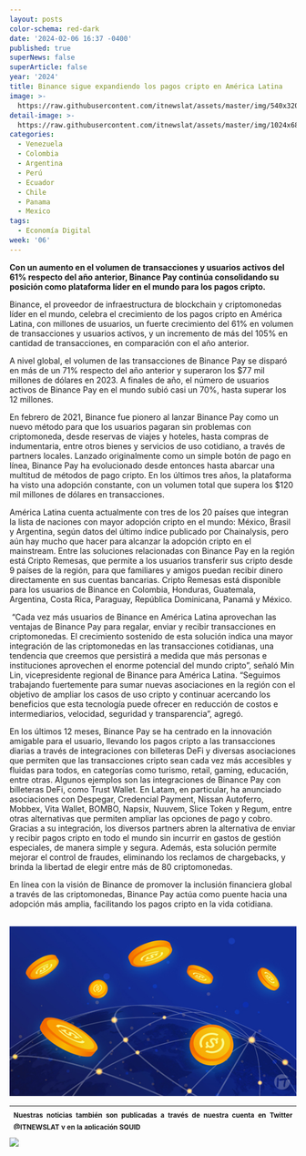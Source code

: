 ```yaml
---
layout: posts
color-schema: red-dark
date: '2024-02-06 16:37 -0400'
published: true
superNews: false
superArticle: false
year: '2024'
title: Binance sigue expandiendo los pagos cripto en América Latina
image: >-
  https://raw.githubusercontent.com/itnewslat/assets/master/img/540x320/Criptocoins-p.jpg
detail-image: >-
  https://raw.githubusercontent.com/itnewslat/assets/master/img/1024x680/Criptocoins-g.jpg
categories:
  - Venezuela
  - Colombia
  - Argentina
  - Perú
  - Ecuador
  - Chile
  - Panama
  - Mexico
tags:
  - Economía Digital
week: '06'
---
```

**Con un aumento en el volumen de transacciones y usuarios activos del 61% respecto del año anterior, Binance Pay continúa consolidando su posición como plataforma líder en el mundo para los pagos cripto.**

Binance, el proveedor de infraestructura de blockchain y criptomonedas líder en el mundo, celebra el crecimiento de los pagos cripto en América Latina, con millones de usuarios, un fuerte crecimiento del 61% en volumen de transacciones y usuarios activos, y un incremento de más del 105% en cantidad de transacciones, en comparación con el año anterior.

A nivel global, el volumen de las transacciones de Binance Pay se disparó en más de un 71% respecto del año anterior y superaron los $77 mil millones de dólares en 2023. A finales de año, el número de usuarios activos de Binance Pay en el mundo subió casi un 70%, hasta superar los 12 millones.

En febrero de 2021, Binance fue pionero al lanzar Binance Pay como un nuevo método para que los usuarios pagaran sin problemas con criptomoneda, desde reservas de viajes y hoteles, hasta compras de indumentaria, entre otros bienes y servicios de uso cotidiano, a través de partners locales. Lanzado originalmente como un simple botón de pago en línea, Binance Pay ha evolucionado desde entonces hasta abarcar una multitud de métodos de pago cripto. En los últimos tres años, la plataforma ha visto una adopción constante, con un volumen total que supera los $120 mil millones de dólares en transacciones.

América Latina cuenta actualmente con tres de los 20 países que integran la lista de naciones con mayor adopción cripto en el mundo: México, Brasil y Argentina, según datos del último índice publicado por Chainalysis, pero aún hay mucho que hacer para alcanzar la adopción cripto en el mainstream. Entre las soluciones relacionadas con Binance Pay en la región está Cripto Remesas, que permite a los usuarios transferir sus cripto desde 9 países de la región, para que familiares y amigos puedan recibir dinero directamente en sus cuentas bancarias. Cripto Remesas está disponible para los usuarios de Binance en Colombia, Honduras, Guatemala, Argentina, Costa Rica, Paraguay, República Dominicana, Panamá y México.

 “Cada vez más usuarios de Binance en América Latina aprovechan las ventajas de Binance Pay para regalar, enviar y recibir transacciones en criptomonedas. El crecimiento sostenido de esta solución indica una mayor integración de las criptomonedas en las transacciones cotidianas, una tendencia que creemos que persistirá a medida que más personas e instituciones aprovechen el enorme potencial del mundo cripto”, señaló Min Lin, vicepresidente regional de Binance para América Latina. “Seguimos trabajando fuertemente para sumar nuevas asociaciones en la región con el objetivo de ampliar los casos de uso cripto y continuar acercando los beneficios que esta tecnología puede ofrecer en reducción de costos e intermediarios, velocidad, seguridad y transparencia”, agregó.

En los últimos 12 meses, Binance Pay se ha centrado en la innovación amigable para el usuario, llevando los pagos cripto a las transacciones diarias a través de integraciones con billeteras DeFi y diversas asociaciones que permiten que las transacciones cripto sean cada vez más accesibles y fluidas para todos, en categorías como turismo, retail, gaming, educación, entre otras. Algunos ejemplos son las integraciones de Binance Pay con billeteras DeFi, como Trust Wallet. En Latam, en particular, ha anunciado asociaciones con Despegar, Credencial Payment, Nissan Autoferro, Mobbex, Vita Wallet, BOMBO, Napsix, Nuuvem, Slice Token y Regum, entre otras alternativas que permiten ampliar las opciones de pago y cobro. Gracias a su integración, los diversos partners abren la alternativa de enviar y recibir pagos cripto en todo el mundo sin incurrir en gastos de gestión especiales, de manera simple y segura. Además, esta solución permite mejorar el control de fraudes, eliminando los reclamos de chargebacks, y brinda la libertad de elegir entre más de 80 criptomonedas.  

En línea con la visión de Binance de promover la inclusión financiera global a través de las criptomonedas, Binance Pay actúa como puente hacia una adopción más amplia, facilitando los pagos cripto en la vida cotidiana.

 ![](https://raw.githubusercontent.com/itnewslat/assets/master/img/540x320/Criptocoins-p.jpg)
 
 <table style="height: 42px;" width="569">
<tbody>
<tr>
<td style="text-align: justify;"><sub><strong>Nuestras noticias también son publicadas a través de nuestra cuenta en Twitter <a href="https://twitter.com/itnewslat?lang=es">@ITNEWSLAT</a> y en la aplicación <a href="https://squidapp.co/en/">SQUID</a></strong></sub></td>
</tr>
</tbody>
</table>

<img src="https://tracker.metricool.com/c3po.jpg?hash=56f88a41e39ab42c063cc51676587a04"/>